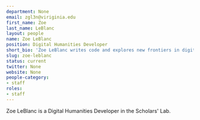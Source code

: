```yaml
---
department: None
email: zgl3n@viriginia.edu
first_name: Zoe
last_name: LeBlanc
layout: people
name: Zoe LeBlanc
position: Digital Humanities Developer
short_bio: 'Zoe LeBlanc writes code and explores new frontiers in digital humanities. Coolest in the room, always. Total Tolkien nerd.'
slug: zoe-leblanc
status: current
twitter: None
website: None
people-category:
- staff
roles:
- staff
---
```

Zoe LeBlanc is a Digital Humanities Developer in the Scholars' Lab.
